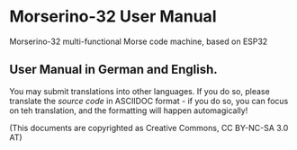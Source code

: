 # Morserino-32 User Manual
Morserino-32 multi-functional Morse code machine, based on ESP32

## User Manual in German and English.
You may submit translations into other languages. If you do so, please translate the *source code* in ASCIIDOC format - if you do so, you can focus on teh translation, and the formatting will happen automagically!

(This documents are copyrighted as Creative Commons, CC BY-NC-SA 3.0 AT)
